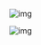 
![img](https://static.wixstatic.com/media/297592_bf1686e635bb41d6a874b8b65fc4c482~mv2.png/v1/fill/w_740,h_478,al_c,q_95/297592_bf1686e635bb41d6a874b8b65fc4c482~mv2.webp)

![img](https://static.wixstatic.com/media/297592_f6ad23e1cea943179390a9dff398f48c~mv2.png/v1/fill/w_740,h_421,al_c,q_95/297592_f6ad23e1cea943179390a9dff398f48c~mv2.webp)